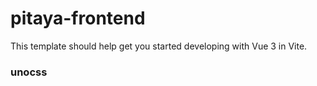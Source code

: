 # pitaya-frontend

This template should help get you started developing with Vue 3 in Vite.

### unocss
